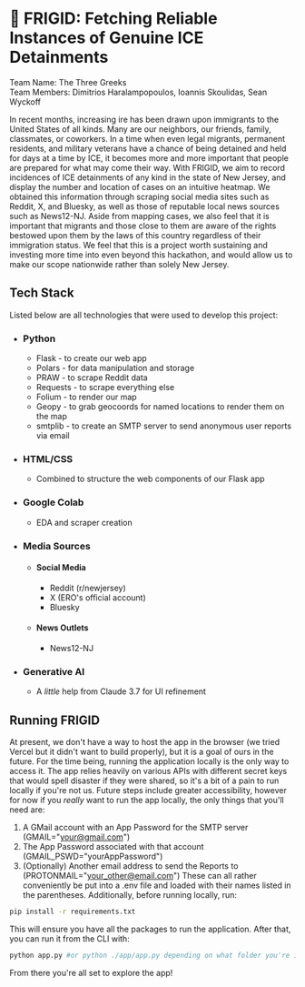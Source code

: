 # 🧊 FRIGID: Fetching Reliable Instances of Genuine ICE Detainments
Team Name: The Three Greeks  
Team Members: Dimitrios Haralampopoulos, Ioannis Skoulidas, Sean Wyckoff

In recent months, increasing ire has been drawn upon immigrants to the United States of all kinds. Many are our neighbors, our friends, family, classmates, or coworkers. In a time when even legal migrants, permanent residents, and military veterans have a chance of being detained and held for days at a time by ICE, it becomes more and more important that people are prepared for what may come their way. With FRIGID, we aim to record incidences of ICE detainments of any kind in the state of New Jersey, and display the number and location of cases on an intuitive heatmap. We obtained this information through scraping social media sites such as Reddit, X, and Bluesky, as well as those of reputable local news sources such as News12-NJ. Aside from mapping cases, we also feel that it is important that migrants and those close to them are aware of the rights bestowed upon them by the laws of this country regardless of their immigration status. We feel that this is a project worth sustaining and investing more time into even beyond this hackathon, and would allow us to make our scope nationwide rather than solely New Jersey.

## Tech Stack
Listed below are all technologies that were used to develop this project:
* ### Python
  * Flask - to create our web app
  * Polars - for data manipulation and storage
  * PRAW - to scrape Reddit data
  * Requests - to scrape everything else
  * Folium - to render our map
  * Geopy - to grab geocoords for named locations to render them on the map
  * smtplib - to create an SMTP server to send anonymous user reports via email
* ### HTML/CSS
  * Combined to structure the web components of our Flask app
* ### Google Colab
  * EDA and scraper creation
* ### Media Sources
  * #### Social Media
    * Reddit (r/newjersey)
    * X (ERO's official account)
    * Bluesky
  * #### News Outlets
    * News12-NJ
* ### Generative AI
  * A *little* help from Claude 3.7 for UI refinement

## Running FRIGID
At present, we don't have a way to host the app in the browser (we tried Vercel but it didn't want to build properly), but it is a goal of ours in the future. For the time being, running the application locally is the only way to access it. The app relies heavily on various APIs with different secret keys that would spell disaster if they were shared, so it's a bit of a pain to run locally if you're not us. Future steps include greater accessibility, however for now if you *really* want to run the app locally, the only things that you'll need are:
1. A GMail account with an App Password for the SMTP server (GMAIL="your@gmail.com")
2. The App Password associated with that account (GMAIL_PSWD="yourAppPassword")
3. (Optionally) Another email address to send the Reports to (PROTONMAIL="your_other@email.com")
These can all rather conveniently be put into a .env file and loaded with their names listed in the parentheses.
Additionally, before running locally, run:
```bash
pip install -r requirements.txt
```
This will ensure you have all the packages to run the application.
After that, you can run it from the CLI with:
```bash
python app.py #or python ./app/app.py depending on what folder you're in
```
From there you're all set to explore the app!

